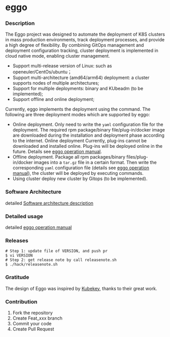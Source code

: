# eggo

### Description
The Eggo project was designed to automate the deployment of K8S clusters in mass production environments, track deployment processes, and provide a high degree of flexibility. By combining GitOps management and deployment configuration tracking, cluster deployment is implemented in cloud native mode, enabling cluster management.

- Support multi-release version of Linux: such as openeuler/CentOs/ubuntu；
- Support multi-architecture (amd64/arm64) deployment: a cluster supports nodes of multiple architectures;
- Support for multiple deployments: binary and KUbeadm (to be implemented);
- Support offline and online deployment;

Currently, eggo implements the deployment using the command. The following are three deployment modes which are supported by eggo:

- Online deployment. Only need to write the `yaml` configuration file for the deployment. The required rpm package/binary file/plug-in/docker image are downloaded during the installation and deployment phase according to the internet. Online deployment Currently, plug-ins cannot be downloaded and installed online. Plug-ins will be deployed online in the future. Details see [eggo operation manual](/docs/manual.md).
- Offline deployment. Package all rpm packages/binary files/plug-in/docker images into a `tar.gz` file in a certain format. Then write the corresponding `yaml` configuration file (details see [eggo operation manual](/docs/manual.md)), the cluster will be deployed by executing commands.  
- Using cluster deploy new cluster by Gitops (to be implemented).



### Software Architecture
detailed [Software architecture description](./docs/design.md)

### Detailed usage
detailed [eggo operation manual](./docs/manual.md)


### Releases

```
# Step 1: update file of VERSION, and push pr
$ vi VERSION
# Step 2: get release note by call releasenote.sh
$ ./hack/releasenote.sh
```

### Gratitude

The design of Eggo was inspired by [Kubekey](https://github.com/kubesphere/kubekey), thanks to their great work.

### Contribution

1.  Fork the repository
2.  Create Feat_xxx branch
3.  Commit your code
4.  Create Pull Request
